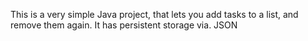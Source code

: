 This is a very simple Java project, that lets you add tasks to a list, and remove them again. It has persistent storage via. JSON
 
